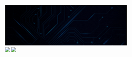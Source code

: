 <link href="styles/style.css" rel="stylesheet" type="text/css" />

<div class="banner">
    <a href="https://DavNotDab.github.io"><img width="80%" alt="Hello, I'm Dav (Not Dab). I program stuff!" src="./assets/banner.gif" /></a>
</div>

<div class="stats">
    <a href="https://github.com/DavNotDab/github-readme-stats">
        <img align="center" src="https://github-readme-stats.vercel.app/api/top-langs/?username=DavNotDab&layout=compact&theme=nightowl&repo=github-readme-stats" />
    </a>
    <a href="https://github.com/DavNotDab/convoychat">
        <img align="center" src="https://github-readme-stats.vercel.app/api/?username=DavNotDab&show_icons=true&theme=nightowl&repo=convoychat" />
    </a>
</div>
